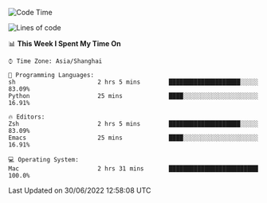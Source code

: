 <!--START_SECTION:waka-->
![Code Time](http://img.shields.io/badge/Code%20Time-742%20hrs%203%20mins-blue)

![Lines of code](https://img.shields.io/badge/From%20Hello%20World%20I%27ve%20Written-22%20Thousand%20lines%20of%20code-blue)

📊 **This Week I Spent My Time On** 

```text
⌚︎ Time Zone: Asia/Shanghai

💬 Programming Languages: 
sh                       2 hrs 5 mins        ████████████████████░░░░░   83.09% 
Python                   25 mins             ████░░░░░░░░░░░░░░░░░░░░░   16.91%

🔥 Editors: 
Zsh                      2 hrs 5 mins        ████████████████████░░░░░   83.09% 
Emacs                    25 mins             ████░░░░░░░░░░░░░░░░░░░░░   16.91%

💻 Operating System: 
Mac                      2 hrs 31 mins       █████████████████████████   100.0%

```


 Last Updated on 30/06/2022 12:58:08 UTC
<!--END_SECTION:waka-->
